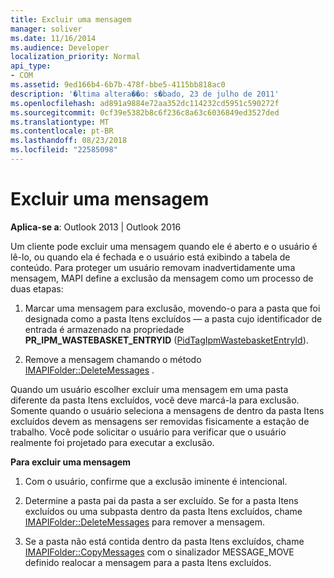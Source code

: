 ```yaml
---
title: Excluir uma mensagem
manager: soliver
ms.date: 11/16/2014
ms.audience: Developer
localization_priority: Normal
api_type:
- COM
ms.assetid: 9ed166b4-6b7b-478f-bbe5-4115bb818ac0
description: '�ltima altera��o: s�bado, 23 de julho de 2011'
ms.openlocfilehash: ad891a9884e72aa352dc114232cd5951c590272f
ms.sourcegitcommit: 0cf39e5382b8c6f236c8a63c6036849ed3527ded
ms.translationtype: MT
ms.contentlocale: pt-BR
ms.lasthandoff: 08/23/2018
ms.locfileid: "22585098"
---
```

# <a name="deleting-a-message"></a>Excluir uma mensagem

  
  
**Aplica-se a**: Outlook 2013 | Outlook 2016 
  
Um cliente pode excluir uma mensagem quando ele é aberto e o usuário é lê-lo, ou quando ela é fechada e o usuário está exibindo a tabela de conteúdo. Para proteger um usuário removam inadvertidamente uma mensagem, MAPI define a exclusão da mensagem como um processo de duas etapas:
  
1. Marcar uma mensagem para exclusão, movendo-o para a pasta que foi designada como a pasta Itens excluídos — a pasta cujo identificador de entrada é armazenado na propriedade **PR_IPM_WASTEBASKET_ENTRYID** ([PidTagIpmWastebasketEntryId](pidtagipmwastebasketentryid-canonical-property.md)). 
    
2. Remove a mensagem chamando o método [IMAPIFolder::DeleteMessages](imapifolder-deletemessages.md) . 
    
Quando um usuário escolher excluir uma mensagem em uma pasta diferente da pasta Itens excluídos, você deve marcá-la para exclusão. Somente quando o usuário seleciona a mensagens de dentro da pasta Itens excluídos devem as mensagens ser removidas fisicamente a estação de trabalho. Você pode solicitar o usuário para verificar que o usuário realmente foi projetado para executar a exclusão.
  
 **Para excluir uma mensagem**
  
1. Com o usuário, confirme que a exclusão iminente é intencional.
    
2. Determine a pasta pai da pasta a ser excluído. Se for a pasta Itens excluídos ou uma subpasta dentro da pasta Itens excluídos, chame [IMAPIFolder::DeleteMessages](imapifolder-deletemessages.md) para remover a mensagem. 
    
3. Se a pasta não está contida dentro da pasta Itens excluídos, chame [IMAPIFolder::CopyMessages](imapifolder-copymessages.md) com o sinalizador MESSAGE_MOVE definido realocar a mensagem para a pasta Itens excluídos. 
    


